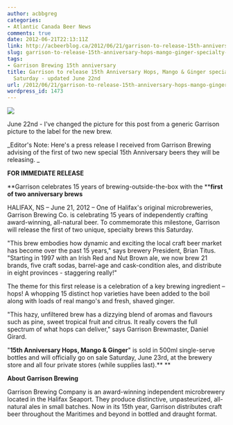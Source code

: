 ```yaml
---
author: acbbgreg
categories:
- Atlantic Canada Beer News
comments: true
date: 2012-06-21T22:13:11Z
link: http://acbeerblog.ca/2012/06/21/garrison-to-release-15th-anniversary-hops-mango-ginger-specialty-beer-this-saturday/
slug: garrison-to-release-15th-anniversary-hops-mango-ginger-specialty-beer-this-saturday
tags:
- Garrison Brewing 15th anniversary
title: Garrison to release 15th Anniversary Hops, Mango & Ginger specialty beer this
  Saturday - updated June 22nd
url: /2012/06/21/garrison-to-release-15th-anniversary-hops-mango-ginger-specialty-beer-this-saturday/
wordpress_id: 1473
---
```


[![](http://acbeerblog.ca/wp-content/uploads/2012/06/15th-anniversary-hops-mango-ginger.jpg)](http://acbeerblog.ca/wp-content/uploads/2012/06/15th-anniversary-hops-mango-ginger.jpg)

June 22nd - I've changed the picture for this post from a generic Garrison picture to the label for the new brew.

_Editor's Note:  Here's a press release I received from Garrison Brewing advising of the first of two new special 15th Anniversary beers they will be releasing.  _

**FOR IMMEDIATE RELEASE**

**Garrison celebrates 15 years of brewing-outside-the-box with the ****first of two anniversary brews**

HALIFAX, NS – June 21, 2012 – One of Halifax's original microbreweries, Garrison Brewing Co. is celebrating 15 years of independently crafting award-winning, all-natural beer.  To commemorate this milestone, Garrison will release the first of two unique, specialty brews this Saturday.

"This brew embodies how dynamic and exciting the local craft beer market has become over the past 15 years," says brewery President, Brian Titus. "Starting in 1997 with an Irish Red and Nut Brown ale, we now brew 21 brands, five craft sodas, barrel-age and cask-condition ales, and distribute in eight provinces - staggering really!"

The theme for this first release is a celebration of a key brewing ingredient – hops!  A whopping 15 distinct hop varieties have been added to the boil along with loads of real mango's and fresh, shaved ginger.

"This hazy, unfiltered brew has a dizzying blend of aromas and flavours such as pine, sweet tropical fruit and citrus. It really covers the full spectrum of what hops can deliver," says Garrison Brewmaster, Daniel Girard.

"**15th Anniversary Hops, Mango & Ginger**" is sold in 500ml single-serve bottles and will officially go on sale Saturday, June 23rd, at the brewery store and all four private stores (while supplies last).**
**

**About Garrison Brewing**

Garrison Brewing Company is an award-winning independent microbrewery located in the Halifax Seaport. They produce distinctive, unpasteurized, all-natural ales in small batches. Now in its 15th year, Garrison distributes craft beer throughout the Maritimes and beyond in bottled and draught format.
